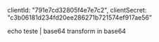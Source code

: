 clientId:  "791e7cd32805f4e7e7c2",
clientSecret:  "c3b06181d234fd20ee286271b721574ef917ae56"

  echo teste | base64 
  transform in base64